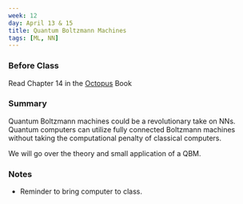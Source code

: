 ```yaml
---
week: 12
day: April 13 & 15
title: Quantum Boltzmann Machines
tags: [ML, NN]
---
```

### Before Class
Read Chapter 14 in the [Octopus](https://www.amazon.com/Programming-Quantum-Computers-Essential-Algorithms/dp/1492039683) Book

### Summary
Quantum Boltzmann machines could be a revolutionary take on NNs. Quantum computers can utilize fully connected Boltzmann machines without taking the computational penalty of classical computers. 

We will go over the theory and small application of a QBM.

### Notes
- Reminder to bring computer to class.